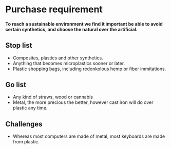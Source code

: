 # Purchase requirement

#### To reach a sustainable environment we find it important be able to avoid certain synthetics, and choose the natural over the artificial.

## Stop list

* Composites, plastics and other synthetics.
* Anything that becomes microplastics sooner or later.
* Plastic shopping bags, including redonkolous hemp or fiber immitations.

## Go list

* Any kind of straws, wood or cannabis
* Metal, the more precious the better, however cast iron will do over plastic any time.

## Challenges

* Whereas most computers are made of metal, most keyboards are made from plastic.
